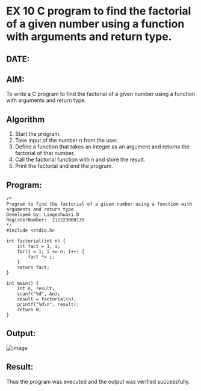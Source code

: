 # EX 10 C program to find the factorial of a given number using a function with arguments and return type.
## DATE:
## AIM:
To write a C program to find the factorial of a given number using a function with arguments and return type.

## Algorithm
1. Start the program.
2. Take input of the number n from the user.
3. Define a function that takes an integer as an argument and returns the factorial of that number.
4. Call the factorial function with n and store the result.
5. Print the factorial and end the program.


## Program:
```
/*
Program to find the factorial of a given number using a function with arguments and return type.
Developed by: Lingeshwari.D
RegisterNumber:  212223060135
*/
#include <stdio.h>

int factorial(int n) {
    int fact = 1, i;
    for(i = 1; i <= n; i++) {
        fact *= i;
    }
    return fact;
}

int main() {
    int n, result;
    scanf("%d", &n);
    result = factorial(n);
    printf("%d\n", result);
    return 0;
}
```

## Output:
![image](https://github.com/user-attachments/assets/1b876ec6-3233-428f-a46d-9573157a340f)

## Result:
Thus the program was executed and the output was verified successfully.
